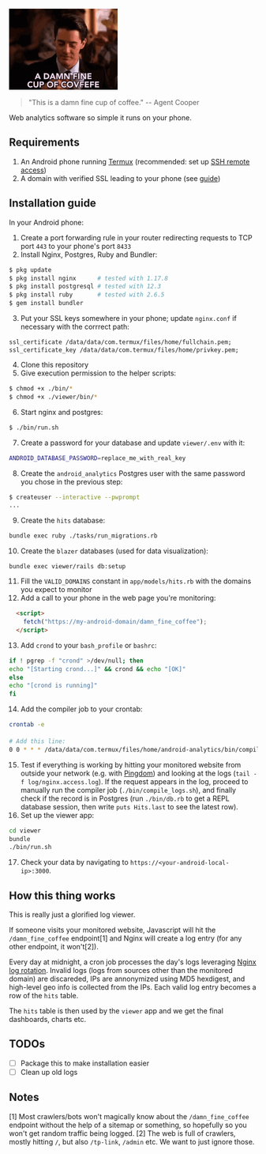 ![Agent Cooper drinking coffee](damn_fine_coffee.gif)
> "This is a damn fine cup of coffee."
-- Agent Cooper

Web analytics software so simple it runs on your phone.

## Requirements

1. An Android phone running [Termux](https://termux.com/) (recommended: set up [SSH remote access](https://wiki.termux.com/wiki/Remote_Access))
2. A domain with verified SSL leading to your phone (see [guide](https://lbrito1.github.io/blog/2020/06/free_https_home_server.html))

## Installation guide

In your Android phone:
1. Create a port forwarding rule in your router redirecting requests to TCP port `443` to your phone's port `8433`
2. Install Nginx, Postgres, Ruby and Bundler:
```bash
$ pkg update
$ pkg install nginx      # tested with 1.17.8
$ pkg install postgresql # tested with 12.3
$ pkg install ruby       # tested with 2.6.5
$ gem install bundler
```
3. Put your SSL keys somewhere in your phone; update `nginx.conf` if necessary with the corrrect path:
```
ssl_certificate /data/data/com.termux/files/home/fullchain.pem;
ssl_certificate_key /data/data/com.termux/files/home/privkey.pem;
```
4. Clone this repository
5. Give execution permission to the helper scripts:
```bash
$ chmod +x ./bin/*
$ chmod +x ./viewer/bin/*
```
6. Start nginx and postgres:
```bash
$ ./bin/run.sh
```
7. Create a password for your database and update `viewer/.env` with it:
```bash
ANDROID_DATABASE_PASSWORD=replace_me_with_real_key
```
8. Create the `android_analytics` Postgres user with the same password you chose in the previous step:
```bash
$ createuser --interactive --pwprompt
...
```
9. Create the `hits` database:
```bash
bundle exec ruby ./tasks/run_migrations.rb
```
10. Create the `blazer` databases (used for data visualization):
```
bundle exec viewer/rails db:setup
```
11. Fill the `VALID_DOMAINS` constant in `app/models/hits.rb` with the domains you expect to monitor
12. Add a call to your phone in the web page you're monitoring:
```html
  <script>
    fetch("https://my-android-domain/damn_fine_coffee");
  </script>
```
13. Add `crond` to your `bash_profile` or `bashrc`:
```bash
if ! pgrep -f "crond" >/dev/null; then
echo "[Starting crond...]" && crond && echo "[OK]"
else
echo "[crond is running]"
fi
```
14. Add the compiler job to your crontab:
```bash
crontab -e

# Add this line:
0 0 * * * /data/data/com.termux/files/home/android-analytics/bin/compile_logs.sh
```
15. Test if everything is working by hitting your monitored website from outside your network (e.g. with [Pingdom](https://tools.pingdom.com/)) and looking at the logs (`tail -f log/nginx.access.log`). If the request appears in the log, proceed to manually run the compiler job (`./bin/compile_logs.sh`), and finally check if the record is in Postgres (run `./bin/db.rb` to get a REPL database session, then write `puts Hits.last` to see the latest row).
16. Set up the viewer app:
```bash
cd viewer
bundle
./bin/run.sh
```
17. Check your data by navigating to `https://<your-android-local-ip>:3000`.

## How this thing works

This is really just a glorified log viewer.

If someone visits your monitored website, Javascript will hit the `/damn_fine_coffee` endpoint[1] and Nginx will create a log entry (for any other endpoint, it won't[2]).

Every day at midnight, a cron job processes the day's logs leveraging [Nginx log rotation](https://www.nginx.com/resources/wiki/start/topics/examples/logrotation/). Invalid logs (logs from sources other than the monitored domain) are discareded, IPs are annonymized using MD5 hexdigest, and high-level geo info is collected from the IPs. Each valid log entry becomes a row of the `hits` table.

The `hits` table is then used by the `viewer` app and we get the final dashboards, charts etc.

## TODOs
- [ ] Package this to make installation easier
- [ ] Clean up old logs

## Notes

[1] Most crawlers/bots won't magically know about the `/damn_fine_coffee` endpoint without the help of a sitemap or something, so hopefully so you won't get random traffic being logged.
[2] The web is full of crawlers, mostly hitting `/`, but also `/tp-link`, `/admin` etc. We want to just ignore those.
